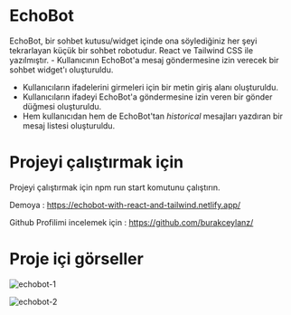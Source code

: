 # EchoBot

EchoBot, bir sohbet kutusu/widget içinde ona söylediğiniz her şeyi tekrarlayan küçük bir sohbet robotudur. React ve Tailwind CSS ile yazılmıştır. - Kullanıcının EchoBot'a mesaj göndermesine izin verecek bir sohbet widget'ı oluşturuldu. 
- Kullanıcıların ifadelerini girmeleri için bir metin giriş alanı oluşturuldu.
- Kullanıcıların ifadeyi EchoBot'a göndermesine izin veren bir gönder düğmesi oluşturuldu.
- Hem kullanıcıdan hem de EchoBot'tan _historical_ mesajları yazdıran bir mesaj listesi oluşturuldu.

# Projeyi çalıştırmak için

Projeyi çalıştırmak için npm run start komutunu çalıştırın.

Demoya : https://echobot-with-react-and-tailwind.netlify.app/

Github Profilimi incelemek için : https://github.com/burakceylanz/

# Proje içi görseller

![echobot-1](https://user-images.githubusercontent.com/91959780/202043603-dc56568e-2c20-4f7c-96f5-1989265c7800.png)

![echobot-2](https://user-images.githubusercontent.com/91959780/202043616-60b52dd4-9dfa-4dd4-8e6d-24095f62ca5e.png)

